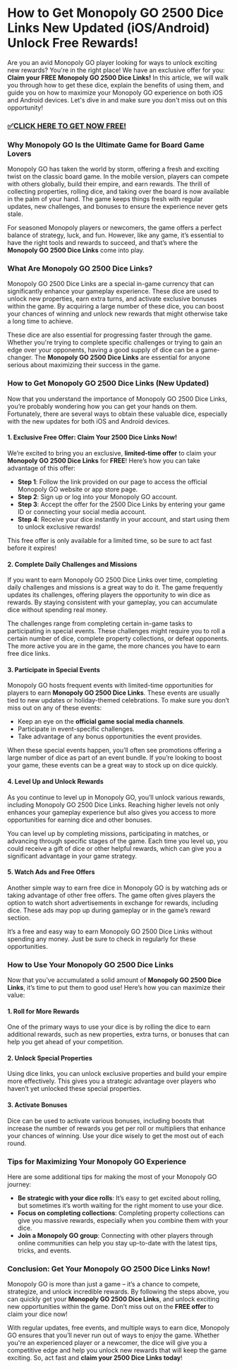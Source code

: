 # How to Get Monopoly GO 2500 Dice Links New Updated (iOS/Android) Unlock Free Rewards!

Are you an avid Monopoly GO player looking for ways to unlock exciting new rewards? You're in the right place! We have an exclusive offer for you: **Claim your FREE Monopoly GO 2500 Dice Links!** In this article, we will walk you through how to get these dice, explain the benefits of using them, and guide you on how to maximize your Monopoly GO experience on both iOS and Android devices. Let's dive in and make sure you don't miss out on this opportunity!

### [✅CLICK HERE TO GET NOW FREE!](https://freeforyou.xyz/monopoly/go/)

### Why Monopoly GO Is the Ultimate Game for Board Game Lovers

Monopoly GO has taken the world by storm, offering a fresh and exciting twist on the classic board game. In the mobile version, players can compete with others globally, build their empire, and earn rewards. The thrill of collecting properties, rolling dice, and taking over the board is now available in the palm of your hand. The game keeps things fresh with regular updates, new challenges, and bonuses to ensure the experience never gets stale.

For seasoned Monopoly players or newcomers, the game offers a perfect balance of strategy, luck, and fun. However, like any game, it’s essential to have the right tools and rewards to succeed, and that’s where the **Monopoly GO 2500 Dice Links** come into play.

### What Are Monopoly GO 2500 Dice Links?

Monopoly GO 2500 Dice Links are a special in-game currency that can significantly enhance your gameplay experience. These dice are used to unlock new properties, earn extra turns, and activate exclusive bonuses within the game. By acquiring a large number of these dice, you can boost your chances of winning and unlock new rewards that might otherwise take a long time to achieve.

These dice are also essential for progressing faster through the game. Whether you're trying to complete specific challenges or trying to gain an edge over your opponents, having a good supply of dice can be a game-changer. The **Monopoly GO 2500 Dice Links** are essential for anyone serious about maximizing their success in the game.

### How to Get Monopoly GO 2500 Dice Links (New Updated)

Now that you understand the importance of Monopoly GO 2500 Dice Links, you’re probably wondering how you can get your hands on them. Fortunately, there are several ways to obtain these valuable dice, especially with the new updates for both iOS and Android devices.

#### 1. **Exclusive Free Offer: Claim Your 2500 Dice Links Now!**

We’re excited to bring you an exclusive, **limited-time offer** to claim your **Monopoly GO 2500 Dice Links** for **FREE**! Here’s how you can take advantage of this offer:

- **Step 1**: Follow the link provided on our page to access the official Monopoly GO website or app store page.
- **Step 2**: Sign up or log into your Monopoly GO account.
- **Step 3**: Accept the offer for the 2500 Dice Links by entering your game ID or connecting your social media account.
- **Step 4**: Receive your dice instantly in your account, and start using them to unlock exclusive rewards!

This free offer is only available for a limited time, so be sure to act fast before it expires!

#### 2. **Complete Daily Challenges and Missions**

If you want to earn Monopoly GO 2500 Dice Links over time, completing daily challenges and missions is a great way to do it. The game frequently updates its challenges, offering players the opportunity to win dice as rewards. By staying consistent with your gameplay, you can accumulate dice without spending real money.

The challenges range from completing certain in-game tasks to participating in special events. These challenges might require you to roll a certain number of dice, complete property collections, or defeat opponents. The more active you are in the game, the more chances you have to earn free dice links.

#### 3. **Participate in Special Events**

Monopoly GO hosts frequent events with limited-time opportunities for players to earn **Monopoly GO 2500 Dice Links**. These events are usually tied to new updates or holiday-themed celebrations. To make sure you don’t miss out on any of these events:

- Keep an eye on the **official game social media channels**.
- Participate in event-specific challenges.
- Take advantage of any bonus opportunities the event provides.

When these special events happen, you’ll often see promotions offering a large number of dice as part of an event bundle. If you’re looking to boost your game, these events can be a great way to stock up on dice quickly.

#### 4. **Level Up and Unlock Rewards**

As you continue to level up in Monopoly GO, you’ll unlock various rewards, including Monopoly GO 2500 Dice Links. Reaching higher levels not only enhances your gameplay experience but also gives you access to more opportunities for earning dice and other bonuses.

You can level up by completing missions, participating in matches, or advancing through specific stages of the game. Each time you level up, you could receive a gift of dice or other helpful rewards, which can give you a significant advantage in your game strategy.

#### 5. **Watch Ads and Free Offers**

Another simple way to earn free dice in Monopoly GO is by watching ads or taking advantage of other free offers. The game often gives players the option to watch short advertisements in exchange for rewards, including dice. These ads may pop up during gameplay or in the game’s reward section.

It’s a free and easy way to earn Monopoly GO 2500 Dice Links without spending any money. Just be sure to check in regularly for these opportunities.

### How to Use Your Monopoly GO 2500 Dice Links

Now that you’ve accumulated a solid amount of **Monopoly GO 2500 Dice Links**, it’s time to put them to good use! Here’s how you can maximize their value:

#### 1. **Roll for More Rewards**
One of the primary ways to use your dice is by rolling the dice to earn additional rewards, such as new properties, extra turns, or bonuses that can help you get ahead of your competition.

#### 2. **Unlock Special Properties**
Using dice links, you can unlock exclusive properties and build your empire more effectively. This gives you a strategic advantage over players who haven’t yet unlocked these special properties.

#### 3. **Activate Bonuses**
Dice can be used to activate various bonuses, including boosts that increase the number of rewards you get per roll or multipliers that enhance your chances of winning. Use your dice wisely to get the most out of each round.

### Tips for Maximizing Your Monopoly GO Experience

Here are some additional tips for making the most of your Monopoly GO journey:

- **Be strategic with your dice rolls**: It’s easy to get excited about rolling, but sometimes it’s worth waiting for the right moment to use your dice.
- **Focus on completing collections**: Completing property collections can give you massive rewards, especially when you combine them with your dice.
- **Join a Monopoly GO group**: Connecting with other players through online communities can help you stay up-to-date with the latest tips, tricks, and events.

### Conclusion: Get Your Monopoly GO 2500 Dice Links Now!

Monopoly GO is more than just a game – it’s a chance to compete, strategize, and unlock incredible rewards. By following the steps above, you can quickly get your **Monopoly GO 2500 Dice Links**, and unlock exciting new opportunities within the game. Don’t miss out on the **FREE offer** to claim your dice now!

With regular updates, free events, and multiple ways to earn dice, Monopoly GO ensures that you’ll never run out of ways to enjoy the game. Whether you're an experienced player or a newcomer, the dice will give you a competitive edge and help you unlock new rewards that will keep the game exciting. So, act fast and **claim your 2500 Dice Links today**!
